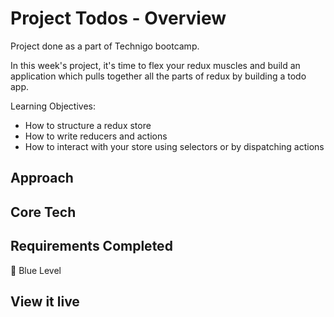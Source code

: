 # Project Todos - Overview
Project done as a part of Technigo bootcamp.

<!-- description -->
In this week's project, it's time to flex your redux muscles and build an application which pulls together all the parts of redux by building a todo app.


Learning Objectives:
- How to structure a redux store
- How to write reducers and actions
- How to interact with your store using selectors or by dispatching actions

## Approach


## Core Tech
<!-- - CSS
- API
- React
- React Hooks
- JSX -->



## Requirements Completed
🔵  Blue Level
<!-- - Your app should list all todo tasks - completed or uncompleted -->
<!-- - You should be able to mark an uncompleted task as complete (and change it back to uncomplete) -->
<!-- - You should be able to add and remove tasks -->
<!-- - Your app should show a count of either all todos, or all uncomplete todos (or both) -->

<!-- 🔴  Red Level (Intermediary Goals) -->
<!-- - Add a timestamp for each task indicating when it was created. Timestamp should be displayed as formatted date, but stored as raw date. You can either use built in JS functionalities or [moment.js](https://momentjs.com/) -->
<!-- - Add a **clear all** button to set all tasks to *done* status. You could also use this opportunity to make your app look nice when there's no data. See [empty states UX design](https://www.toptal.com/designers/ux/empty-state-ux-design) for some ideas. -->
<!-- - Use styled-components instead of vanilla CSS to do your styling -->

<!-- ⚫  Black Level (Advanced Goals) -->
<!-- - Add a date input to your new task form to set a due date on a task. It could be required, or optional - it's up to you. You could then display this in the list and style it differently when a task is overdue. -->
<!-- - Add filters to display completed/uncompleted tasks, tasks created after a given date or anything else you consider important. -->
  <!-- Hints -->
  <!-- Often, when approaching things like this in redux, it's common to use the redux store to save the current filter and dispatch actions to change it. You can then use that state in your selector to decide what todos to return from the selector. -->

<!-- - Create categories/tags for tasks so they can be grouped - for example, 'Housework', 'Shopping', etc. -->
<!-- - Create projects for tasks → A project could be a group of tasks which all need to be completed and when they are completed, the project is marked as complete. -->

## View it live
<!-- link goes here -->